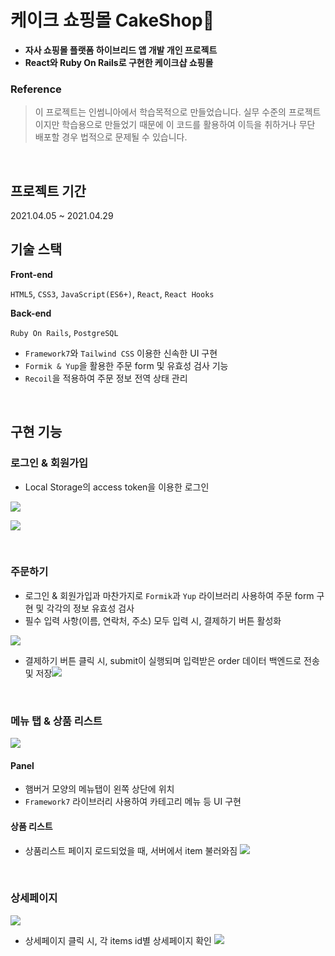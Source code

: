 # 케이크 쇼핑몰 CakeShop🍰

- **자사 쇼핑몰 플랫폼 하이브리드 앱 개발 개인 프로젝트**
- **React와 Ruby On Rails로 구현한 케이크샵 쇼핑몰**


### Reference

> 이 프로젝트는 인썸니아에서 학습목적으로 만들었습니다. 실무 수준의 프로젝트이지만 학습용으로 만들었기 때문에 이 코드를 활용하여 이득을 취하거나 무단 배포할 경우 법적으로 문제될 수 있습니다.

</br>

## 프로젝트 기간

2021.04.05 ~ 2021.04.29


## 기술 스택

**Front-end**

`HTML5`, `CSS3`, `JavaScript(ES6+)`, `React`, `React Hooks`

**Back-end**

`Ruby On Rails`, `PostgreSQL`

- `Framework7`와 `Tailwind CSS` 이용한 신속한 UI 구현
- `Formik & Yup`을 활용한 주문 form 및 유효성 검사 기능
- `Recoil`을 적용하여 주문 정보 전역 상태 관리

</br>

## 구현 기능

### 로그인 & 회원가입
- Local Storage의 access token을 이용한 로그인


![](https://images.velog.io/images/sodait/post/cfb80e20-f92b-4f16-90fd-a98b3e7735d6/login.gif)

![](https://images.velog.io/images/sodait/post/5ea4e4bc-9719-42bf-8d25-02d6dbd08f95/image.png)


</br>

### 주문하기
- 로그인 & 회원가입과 마찬가지로 `Formik`과 `Yup` 라이브러리 사용하여 주문 form 구현 및 각각의 정보 유효성 검사
- 필수 입력 사항(이름, 연락처, 주소) 모두 입력 시, 결제하기 버튼 활성화

![](https://images.velog.io/images/sodait/post/da78fbb0-bea2-4be5-80d7-17a4268aeccc/order_yup.jpg)


- 결제하기 버튼 클릭 시, submit이 실행되며 입력받은 order 데이터 백엔드로 전송 및 저장![](https://images.velog.io/images/sodait/post/e200abc6-5663-467c-a919-603f4e095ae9/image.png)

</br>

### 메뉴 탭 & 상품 리스트
![](https://images.velog.io/images/sodait/post/c67f7b0f-305b-421d-b03a-d30eef0174d3/product_list.gif)

#### Panel
- 햄버거 모양의 메뉴탭이 왼쪽 상단에 위치
- `Framework7` 라이브러리 사용하여 카테고리 메뉴 등 UI 구현

#### 상품 리스트
- 상품리스트 페이지 로드되었을 때, 서버에서 item 불러와짐
![](https://images.velog.io/images/sodait/post/3cf7e2e9-a3b5-4818-8a45-15dc66789cb1/image.png)

</br>

### 상세페이지
![](https://images.velog.io/images/sodait/post/4a781a4a-1c75-4e34-8673-de665d117b80/product_detail.gif)


- 상세페이지 클릭 시, 각 items id별 상세페이지 확인
![](https://images.velog.io/images/sodait/post/34749367-25a1-4003-b325-f584691c74aa/image.png)







